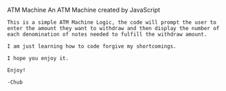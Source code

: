 ATM Machine
    An ATM Machine created by JavaScript

    This is a simple ATM Machine Logic, the code will prompt the user to enter the amount they want to withdraw and then display the number of each denomination of notes needed to fulfill the withdraw amount.

    I am just learning how to code forgive my shortcomings.

    I hope you enjoy it.

    Enjoy!

    -Chub
